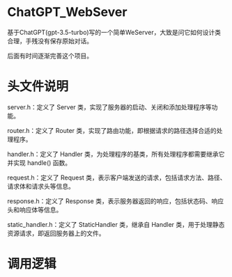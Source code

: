 # ChatGPT_WebSever
基于ChatGPT(gpt-3.5-turbo)写的一个简单WeServer，大致是问它如何设计类合理，手残没有保存原始对话。

后面有时间逐渐完善这个项目。

# 头文件说明
server.h：定义了 Server 类，实现了服务器的启动、关闭和添加处理程序等功能。

router.h：定义了 Router 类，实现了路由功能，即根据请求的路径选择合适的处理程序。

handler.h：定义了 Handler 类，为处理程序的基类，所有处理程序都需要继承它并实现 handle() 函数。

request.h：定义了 Request 类，表示客户端发送的请求，包括请求方法、路径、请求体和请求头等信息。

response.h：定义了 Response 类，表示服务器返回的响应，包括状态码、响应头和响应体等信息。

static_handler.h：定义了 StaticHandler 类，继承自 Handler 类，用于处理静态资源请求，即返回服务器上的文件。

# 调用逻辑

